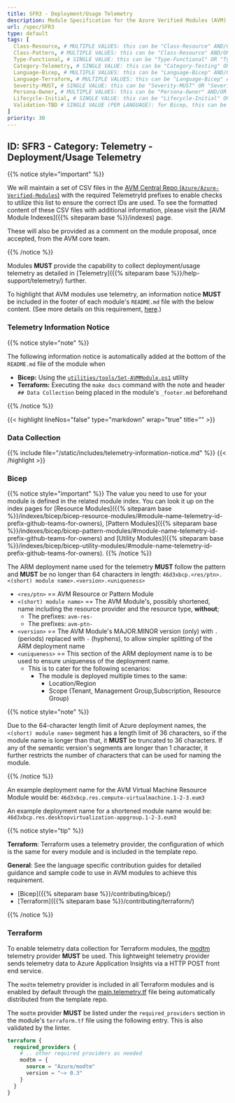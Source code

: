 ```yaml
---
title: SFR3 - Deployment/Usage Telemetry
description: Module Specification for the Azure Verified Modules (AVM) program
url: /spec/SFR3
type: default
tags: [
  Class-Resource, # MULTIPLE VALUES: this can be "Class-Resource" AND/OR "Class-Pattern" AND/OR "Class-Utility"
  Class-Pattern, # MULTIPLE VALUES: this can be "Class-Resource" AND/OR "Class-Pattern" AND/OR "Class-Utility"
  Type-Functional, # SINGLE VALUE: this can be "Type-Functional" OR "Type-NonFunctional"
  Category-Telemetry, # SINGLE VALUE: this can be "Category-Testing" OR "Category-Telemetry" OR "Category-Contribution/Support" OR "Category-Documentation" OR "Category-CodeStyle" OR "Category-Naming/Composition" OR "Category-Inputs/Outputs" OR "Category-Release/Publishing"
  Language-Bicep, # MULTIPLE VALUES: this can be "Language-Bicep" AND/OR "Language-Terraform"
  Language-Terraform, # MULTIPLE VALUES: this can be "Language-Bicep" AND/OR "Language-Terraform"
  Severity-MUST, # SINGLE VALUE: this can be "Severity-MUST" OR "Severity-SHOULD" OR "Severity-MAY"
  Persona-Owner, # MULTIPLE VALUES: this can be "Persona-Owner" AND/OR "Persona-Contributor"
  Lifecycle-Initial, # SINGLE VALUE: this can be "Lifecycle-Initial" OR "Lifecycle-BAU" OR "Lifecycle-EOL"
  Validation-TBD # SINGLE VALUE (PER LANGUAGE): for Bicep, this can be "Validation-BCP/Manual" OR "Validation-BCP/CI/Informational" OR "Validation-BCP/CI/Enforced" and for Terraform, this can be "Validation-TF/Manual" OR "Validation-TF/CI/Informational" OR "Validation-TF/CI/Enforced"
]
priority: 30
---
```


## ID: SFR3 - Category: Telemetry - Deployment/Usage Telemetry

{{% notice style="important" %}}

We will maintain a set of CSV files in the [AVM Central Repo (`Azure/Azure-Verified-Modules`)](https://github.com/Azure/Azure-Verified-Modules/tree/main/docs/static/module-indexes) with the required TelemetryId prefixes to enable checks to utilize this list to ensure the correct IDs are used. To see the formatted content of these CSV files with additional information, please visit the [AVM Module Indexes]({{% siteparam base %}}/indexes) page.

These will also be provided as a comment on the module proposal, once accepted, from the AVM core team.

{{% /notice %}}

Modules **MUST** provide the capability to collect deployment/usage telemetry as detailed in [Telemetry]({{% siteparam base %}}/help-support/telemetry/) further.

To highlight that AVM modules use telemetry, an information notice **MUST** be included in the footer of each module's `README.md` file with the below content. (See more details on this requirement, [here](https://docs.opensource.microsoft.com/releasing/general-guidance/telemetry/).)

### Telemetry Information Notice

{{% notice style="note" %}}

The following information notice is automatically added at the bottom of the `README.md` file of the module when

- **Bicep:** Using the [`utilities/tools/Set-AVMModule.ps1`](https://github.com/Azure/bicep-registry-modules/blob/main/utilities/tools/Set-AVMModule.ps1) utility
- **Terraform:** Executing the `make docs` command with the note and header `## Data Collection` being placed in the module's `_footer.md` beforehand

{{% /notice %}}

{{< highlight lineNos="false" type="markdown" wrap="true" title="" >}}

### Data Collection

{{% include file="/static/includes/telemetry-information-notice.md" %}}
{{< /highlight >}}

### Bicep

{{% notice style="important" %}}
The value you need to use for your module is defined in the related module index. You can look it up on the index pages for [Resource Modules]({{% siteparam base %}}/indexes/bicep/bicep-resource-modules/#module-name-telemetry-id-prefix-github-teams-for-owners), [Pattern Modules]({{% siteparam base %}}/indexes/bicep/bicep-pattern-modules/#module-name-telemetry-id-prefix-github-teams-for-owners) and [Utility Modules]({{% siteparam base %}}/indexes/bicep/bicep-utility-modules/#module-name-telemetry-id-prefix-github-teams-for-owners).
{{% /notice %}}

The ARM deployment name used for the telemetry **MUST** follow the pattern and **MUST** be no longer than 64 characters in length: `46d3xbcp.<res/ptn>.<(short) module name>.<version>.<uniqueness>`

- `<res/ptn>` == AVM Resource or Pattern Module
- `<(short) module name>` == The AVM Module's, possibly shortened, name including the resource provider and the resource type, **without**;
  - The prefixes: `avm-res-`
  - The prefixes: `avm-ptn-`
- `<version>` == The AVM Module's MAJOR.MINOR version (only) with `.` (periods) replaced with `-` (hyphens), to allow simpler splitting of the ARM deployment name
- `<uniqueness>` == This section of the ARM deployment name is to be used to ensure uniqueness of the deployment name.
  - This is to cater for the following scenarios:
    - The module is deployed multiple times to the same:
      - Location/Region
      - Scope (Tenant, Management Group,Subscription, Resource Group)

{{% notice style="note" %}}

Due to the 64-character length limit of Azure deployment names, the `<(short) module name>` segment has a length limit of 36 characters, so if the module name is longer than that, it **MUST** be truncated to 36 characters. If any of the semantic version's segments are longer than 1 character, it further restricts the number of characters that can be used for naming the module.

{{% /notice %}}

An example deployment name for the AVM Virtual Machine Resource Module would be: `46d3xbcp.res.compute-virtualmachine.1-2-3.eum3`

An example deployment name for a shortened module name would be: `46d3xbcp.res.desktopvirtualization-appgroup.1-2-3.eum3`

{{% notice style="tip" %}}

**Terraform**: Terraform uses a telemetry provider, the configuration of which is the same for every module and is included in the template repo.

**General**: See the language specific contribution guides for detailed guidance and sample code to use in AVM modules to achieve this requirement.

- [Bicep]({{% siteparam base %}}/contributing/bicep/)
- [Terraform]({{% siteparam base %}}/contributing/terraform/)

{{% /notice %}}

### Terraform

To enable telemetry data collection for Terraform modules, the [modtm](https://registry.terraform.io/providers/Azure/modtm/latest) telemetry provider **MUST** be used. This lightweight telemetry provider sends telemetry data to Azure Application Insights via a HTTP POST front end service.

The `modtm` telemetry provider is included in all Terraform modules and is enabled by default through the [main.telemetry.tf](https://github.com/Azure/terraform-azurerm-avm-template/blob/main/main.telemetry.tf) file being automatically distributed from the template repo.

The `modtm` provider **MUST** be listed under the `required_providers` section in the module's `terraform.tf` file using the following entry. This is also validated by the linter.

```terraform
terraform {
  required_providers {
    # .. other required providers as needed
    modtm = {
      source = "Azure/modtm"
      version = "~> 0.3"
    }
  }
}
```

